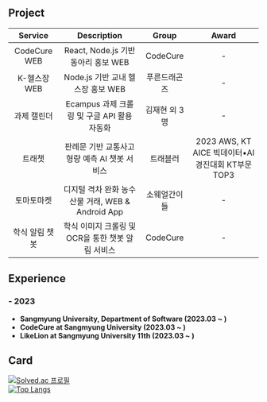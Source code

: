 ## Project
| Service             | Description                                       | Group           | Award                                               |
|:-------------------:|:-------------------------------------------------:|:---------------:|:---------------------------------------------------:|
| CodeCure WEB        | React, Node.js 기반 동아리 홍보 WEB               | CodeCure        | -                                                   |
| K-헬스장 WEB        | Node.js 기반 교내 헬스장 홍보 WEB                | 푸른드래곤즈      | -                                                   |
| 과제 캘린더         | Ecampus 과제 크롤링 및 구글 API 활용 자동화     | 김재현 외 3명    | -                                                   |
| 트래챗              | 판례문 기반 교통사고 형량 예측 AI 챗봇 서비스   | 트래블러         | 2023 AWS, KT AICE 빅데이터•AI경진대회 KT부문 TOP3 |
| 토마토마켓          | 디지털 격차 완화 농수산물 거래,  WEB & Android App | 소웨얼간이들    | -                                                   |
| 학식 알림 챗봇      | 학식 이미지 크롤링 및 OCR을 통한 챗봇 알림 서비스 | CodeCure        | -                                                   |

## Experience
### - 2023
- **Sangmyung University, Department of Software (2023.03 ~ )**
- **CodeCure at Sangmyung University (2023.03 ~ )**
- **LikeLion at Sangmyung University 11th (2023.03 ~ )**


## Card
[![Solved.ac 프로필](http://mazassumnida.wtf/api/v2/generate_badge?boj=jhkim8669)](https://solved.ac/jhkim8669)
<br>
[![Top Langs](https://github-readme-stats.vercel.app/api/top-langs/?username=khyun-0123&layout=compact)](https://github.com/anuraghazra/github-readme-stats)
